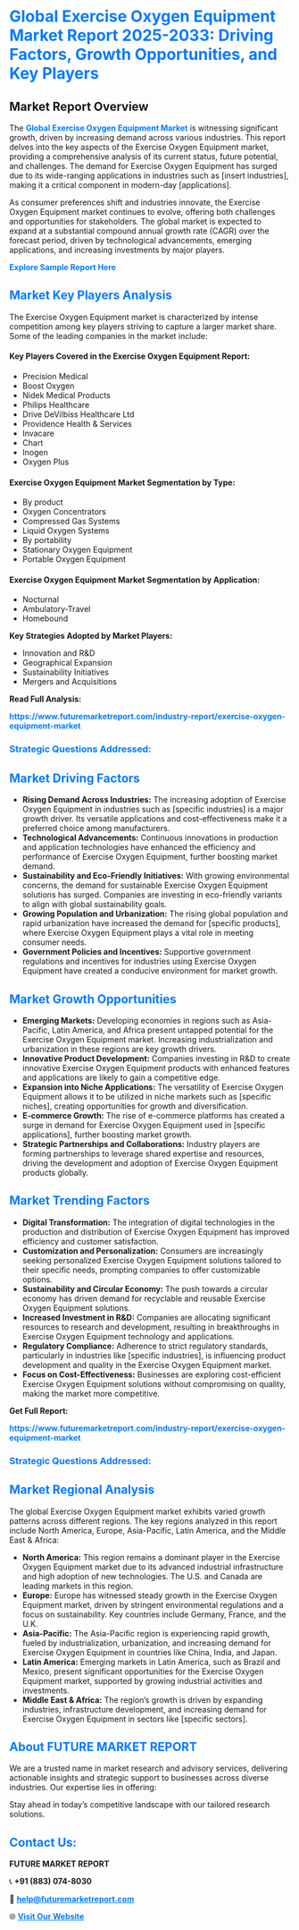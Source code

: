 <h1 style="color: #007BFF;">Global Exercise Oxygen Equipment Market Report 2025-2033: Driving Factors, Growth Opportunities, and Key Players</h1>

<section id="overview">
<h2>Market Report Overview</h2>
<p>The <a href="https://www.futuremarketreport.com/industry-report/exercise-oxygen-equipment-market" style="color: #007BFF; text-decoration: none;"><strong>Global Exercise Oxygen Equipment Market</strong></a> is witnessing significant growth, driven by increasing demand across various industries. This report delves into the key aspects of the Exercise Oxygen Equipment market, providing a comprehensive analysis of its current status, future potential, and challenges. The demand for Exercise Oxygen Equipment has surged due to its wide-ranging applications in industries such as [insert industries], making it a critical component in modern-day [applications].</p>
<p>As consumer preferences shift and industries innovate, the Exercise Oxygen Equipment market continues to evolve, offering both challenges and opportunities for stakeholders. The global market is expected to expand at a substantial compound annual growth rate (CAGR) over the forecast period, driven by technological advancements, emerging applications, and increasing investments by major players.</p>
</section>

<section id="overview">
<p><a href="https://www.futuremarketreport.com/request-sample/reportId=108340" style="color: #007BFF; text-decoration: none;"><strong>Explore Sample Report Here</strong></a></p>
</section>

<section id="key-players">
<h2 style="color: #007BFF;">Market Key Players Analysis</h2>
<p>The Exercise Oxygen Equipment market is characterized by intense competition among key players striving to capture a larger market share. Some of the leading companies in the market include:</p>
<h4>Key Players Covered in the Exercise Oxygen Equipment Report:</h4>
<ul><li>Precision Medical</li><li>Boost Oxygen</li><li>Nidek Medical Products</li><li>Philips Healthcare</li><li>Drive DeVilbiss Healthcare Ltd</li><li>Providence Health &amp; Services</li><li>Invacare</li><li>Chart</li><li>Inogen</li><li>Oxygen Plus</li></ul>
<h4>Exercise Oxygen Equipment Market Segmentation by Type:</h4>
<ul><li>By product</li><li>Oxygen Concentrators</li><li>Compressed Gas Systems</li><li>Liquid Oxygen Systems</li><li>By portability</li><li>Stationary Oxygen Equipment</li><li>Portable Oxygen Equipment</li></ul>

<h4>Exercise Oxygen Equipment Market Segmentation by Application:</h4>
<ul><li>Nocturnal</li><li>Ambulatory-Travel</li><li>Homebound</li></ul>
<p><strong>Key Strategies Adopted by Market Players:</strong></p>
<ul>
<li>Innovation and R&D</li>
<li>Geographical Expansion</li>
<li>Sustainability Initiatives</li>
<li>Mergers and Acquisitions</li>
</ul>
</section>

<section>
<p><strong>Read Full Analysis: </strong></p><a href="https://www.futuremarketreport.com/industry-report/exercise-oxygen-equipment-market" style="color: #007BFF; text-decoration: none;"><strong>https://www.futuremarketreport.com/industry-report/exercise-oxygen-equipment-market</strong></a>
<h3 style="color: #007BFF;">Strategic Questions Addressed:</h3>
</section>

<section id="driving-factors">
<h2 style="color: #007BFF;">Market Driving Factors</h2>
<ul>
<li><strong>Rising Demand Across Industries:</strong> The increasing adoption of Exercise Oxygen Equipment in industries such as [specific industries] is a major growth driver. Its versatile applications and cost-effectiveness make it a preferred choice among manufacturers.</li>
<li><strong>Technological Advancements:</strong> Continuous innovations in production and application technologies have enhanced the efficiency and performance of Exercise Oxygen Equipment, further boosting market demand.</li>
<li><strong>Sustainability and Eco-Friendly Initiatives:</strong> With growing environmental concerns, the demand for sustainable Exercise Oxygen Equipment solutions has surged. Companies are investing in eco-friendly variants to align with global sustainability goals.</li>
<li><strong>Growing Population and Urbanization:</strong> The rising global population and rapid urbanization have increased the demand for [specific products], where Exercise Oxygen Equipment plays a vital role in meeting consumer needs.</li>
<li><strong>Government Policies and Incentives:</strong> Supportive government regulations and incentives for industries using Exercise Oxygen Equipment have created a conducive environment for market growth.</li>
</ul>
</section>

<section id="growth-opportunities">
<h2 style="color: #007BFF;">Market Growth Opportunities</h2>
<ul>
<li><strong>Emerging Markets:</strong> Developing economies in regions such as Asia-Pacific, Latin America, and Africa present untapped potential for the Exercise Oxygen Equipment market. Increasing industrialization and urbanization in these regions are key growth drivers.</li>
<li><strong>Innovative Product Development:</strong> Companies investing in R&D to create innovative Exercise Oxygen Equipment products with enhanced features and applications are likely to gain a competitive edge.</li>
<li><strong>Expansion into Niche Applications:</strong> The versatility of Exercise Oxygen Equipment allows it to be utilized in niche markets such as [specific niches], creating opportunities for growth and diversification.</li>
<li><strong>E-commerce Growth:</strong> The rise of e-commerce platforms has created a surge in demand for Exercise Oxygen Equipment used in [specific applications], further boosting market growth.</li>
<li><strong>Strategic Partnerships and Collaborations:</strong> Industry players are forming partnerships to leverage shared expertise and resources, driving the development and adoption of Exercise Oxygen Equipment products globally.</li>
</ul>
</section>

<section id="trending-factors">
<h2 style="color: #007BFF;">Market Trending Factors</h2>
<ul>
<li><strong>Digital Transformation:</strong> The integration of digital technologies in the production and distribution of Exercise Oxygen Equipment has improved efficiency and customer satisfaction.</li>
<li><strong>Customization and Personalization:</strong> Consumers are increasingly seeking personalized Exercise Oxygen Equipment solutions tailored to their specific needs, prompting companies to offer customizable options.</li>
<li><strong>Sustainability and Circular Economy:</strong> The push towards a circular economy has driven demand for recyclable and reusable Exercise Oxygen Equipment solutions.</li>
<li><strong>Increased Investment in R&D:</strong> Companies are allocating significant resources to research and development, resulting in breakthroughs in Exercise Oxygen Equipment technology and applications.</li>
<li><strong>Regulatory Compliance:</strong> Adherence to strict regulatory standards, particularly in industries like [specific industries], is influencing product development and quality in the Exercise Oxygen Equipment market.</li>
<li><strong>Focus on Cost-Effectiveness:</strong> Businesses are exploring cost-efficient Exercise Oxygen Equipment solutions without compromising on quality, making the market more competitive.</li>
</ul>
</section>

<section>
<p><strong>Get Full Report: </strong></p><a href="https://www.futuremarketreport.com/industry-report/exercise-oxygen-equipment-market" style="color: #007BFF; text-decoration: none;"><strong>https://www.futuremarketreport.com/industry-report/exercise-oxygen-equipment-market</strong></a>
<h3 style="color: #007BFF;">Strategic Questions Addressed:</h3>
</section>


<section id="regional-analysis">
<h2 style="color: #007BFF;">Market Regional Analysis</h2>
<p>The global Exercise Oxygen Equipment market exhibits varied growth patterns across different regions. The key regions analyzed in this report include North America, Europe, Asia-Pacific, Latin America, and the Middle East & Africa:</p>
<ul>
<li><strong>North America:</strong> This region remains a dominant player in the Exercise Oxygen Equipment market due to its advanced industrial infrastructure and high adoption of new technologies. The U.S. and Canada are leading markets in this region.</li>
<li><strong>Europe:</strong> Europe has witnessed steady growth in the Exercise Oxygen Equipment market, driven by stringent environmental regulations and a focus on sustainability. Key countries include Germany, France, and the U.K.</li>
<li><strong>Asia-Pacific:</strong> The Asia-Pacific region is experiencing rapid growth, fueled by industrialization, urbanization, and increasing demand for Exercise Oxygen Equipment in countries like China, India, and Japan.</li>
<li><strong>Latin America:</strong> Emerging markets in Latin America, such as Brazil and Mexico, present significant opportunities for the Exercise Oxygen Equipment market, supported by growing industrial activities and investments.</li>
<li><strong>Middle East & Africa:</strong> The region’s growth is driven by expanding industries, infrastructure development, and increasing demand for Exercise Oxygen Equipment in sectors like [specific sectors].</li>
</ul>
</section>

<footer>
<h2 style="color: #007BFF;">About FUTURE MARKET REPORT</h2>
<p>We are a trusted name in market research and advisory services, delivering actionable insights and strategic support to businesses across diverse industries. Our expertise lies in offering:</p>

<p>Stay ahead in today’s competitive landscape with our tailored research solutions.</p>

<h2 style="color: #007BFF;">Contact Us:</h2>
<p><strong>FUTURE MARKET REPORT</strong></p>
<p>📞 <strong>+91 (883) 074-8030</strong></p>
<p>📧 <strong><a href="mailto:help@futuremarketreport.com" style="color: #007BFF;">help@futuremarketreport.com</a></strong></p>
<p>🌐 <strong><a href="https://www.futuremarketreport.com/" style="color: #007BFF;">Visit Our Website</a></strong></p>
</footer>